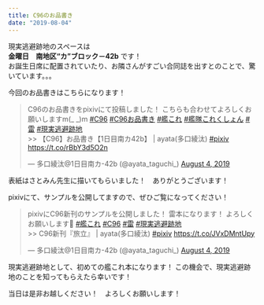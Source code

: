 ```yaml
---
title: C96のお品書き
date: "2019-08-04"
---
```

現実逃避跡地のスペースは<br>
<b>金曜日　南地区“カ”ブロック－42b</b> です！<br>
お誕生日席に配置されていたり、お隣さんがすごい合同誌を出すとのことで、驚いています。。。

今回のお品書きはこちらになります！

<blockquote class="twitter-tweet"><p lang="ja" dir="ltr">C96のお品書きをpixivにて投稿しました！ こちらも合わせてよろしくお願いしますm(_ _)m <a href="https://twitter.com/hashtag/C96?src=hash&amp;ref_src=twsrc%5Etfw">#C96</a> <a href="https://twitter.com/hashtag/C96%E3%81%8A%E5%93%81%E6%9B%B8%E3%81%8D?src=hash&amp;ref_src=twsrc%5Etfw">#C96お品書き</a> <a href="https://twitter.com/hashtag/%E8%89%A6%E3%81%93%E3%82%8C?src=hash&amp;ref_src=twsrc%5Etfw">#艦これ</a> <a href="https://twitter.com/hashtag/%E8%89%A6%E9%9A%8A%E3%81%93%E3%82%8C%E3%81%8F%E3%81%97%E3%82%87%E3%82%93?src=hash&amp;ref_src=twsrc%5Etfw">#艦隊これくしょん</a> <a href="https://twitter.com/hashtag/%E9%9B%B7?src=hash&amp;ref_src=twsrc%5Etfw">#雷</a> <a href="https://twitter.com/hashtag/%E7%8F%BE%E5%AE%9F%E9%80%83%E9%81%BF%E8%B7%A1%E5%9C%B0?src=hash&amp;ref_src=twsrc%5Etfw">#現実逃避跡地</a><br>&gt;&gt; 【C96】お品書き【1日目南カ42b】 | ayata(多口綾汰) <a href="https://twitter.com/hashtag/pixiv?src=hash&amp;ref_src=twsrc%5Etfw">#pixiv</a> <a href="https://t.co/rBbY3d5O2n">https://t.co/rBbY3d5O2n</a></p>&mdash; 多口綾汰@1日目南カ-42b (@ayata_taguchi_) <a href="https://twitter.com/ayata_taguchi_/status/1157918338795761664?ref_src=twsrc%5Etfw">August 4, 2019</a></blockquote> <script async src="https://platform.twitter.com/widgets.js" charset="utf-8"></script>

表紙はさとみん先生に描いてもらいました！　ありがとうございます！

pixivにて、サンプルを公開してますので、ぜひご覧になってください！

<blockquote class="twitter-tweet"><p lang="ja" dir="ltr">pixivにC96新刊のサンプルを公開しました！ 雷本になります！ よろしくお願いします🙏 <a href="https://twitter.com/hashtag/%E8%89%A6%E3%81%93%E3%82%8C?src=hash&amp;ref_src=twsrc%5Etfw">#艦これ</a> <a href="https://twitter.com/hashtag/C96?src=hash&amp;ref_src=twsrc%5Etfw">#C96</a> <a href="https://twitter.com/hashtag/%E9%9B%B7?src=hash&amp;ref_src=twsrc%5Etfw">#雷</a> <a href="https://twitter.com/hashtag/%E7%8F%BE%E5%AE%9F%E9%80%83%E9%81%BF%E8%B7%A1%E5%9C%B0?src=hash&amp;ref_src=twsrc%5Etfw">#現実逃避跡地</a><br>&gt;&gt; C96新刊『旅立』 | ayata(多口綾汰) <a href="https://twitter.com/hashtag/pixiv?src=hash&amp;ref_src=twsrc%5Etfw">#pixiv</a> <a href="https://t.co/JVxDMntUpy">https://t.co/JVxDMntUpy</a></p>&mdash; 多口綾汰@1日目南カ-42b (@ayata_taguchi_) <a href="https://twitter.com/ayata_taguchi_/status/1157915238173249538?ref_src=twsrc%5Etfw">August 4, 2019</a></blockquote> <script async src="https://platform.twitter.com/widgets.js" charset="utf-8"></script>

現実逃避跡地として、初めての艦これ本になります！
この機会で、現実逃避跡地のことを知ってもらえたら幸いです！

当日は是非お越しください！　よろしくお願いします！
